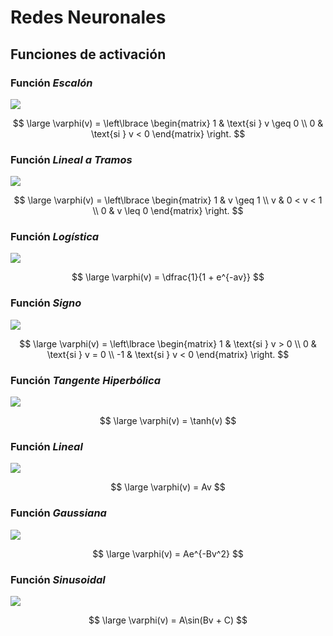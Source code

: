 # Redes Neuronales

## Funciones de activación

### Función ***Escalón***

![](.src/escalon.png)

$$
\large
\varphi(v) =
\left\lbrace
\begin{matrix}
    1 & \text{si } v \geq 0 \\
    0 & \text{si } v < 0
\end{matrix}
\right.
$$

### Función ***Lineal a Tramos***

![](.src/linealATramos.png)

$$
\large
\varphi(v) =
\left\lbrace
\begin{matrix}
    1 & v \geq 1 \\
    v & 0 < v < 1 \\
    0 & v \leq 0
\end{matrix}
\right.
$$

### Función ***Logística***

![](.src/logistica.png)

$$
\large
\varphi(v) = \dfrac{1}{1 + e^{-av}}
$$

### Función ***Signo***

![](.src/signo.png)

$$
\large
\varphi(v) =
\left\lbrace
\begin{matrix}
    1 & \text{si } v > 0 \\
    0 & \text{si } v = 0 \\
    -1 & \text{si } v < 0
\end{matrix}
\right.
$$

### Función ***Tangente Hiperbólica***

![](.src/tanH.png)

$$
\large
\varphi(v) = \tanh(v)
$$

### Función ***Lineal***

![](.src/lineal.png)

$$
\large
\varphi(v) = Av
$$

### Función ***Gaussiana***

![](.src/gaussiana.png)

$$
\large
\varphi(v) = Ae^{-Bv^2}
$$

### Función ***Sinusoidal***

![](.src/sinusoidal.png)

$$
\large
\varphi(v) = A\sin(Bv + C)
$$

